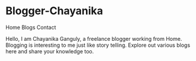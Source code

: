 # Blogger-Chayanika
Home    Blogs    Contact

Hello, I am Chayanika Ganguly, a freelance blogger working from Home. Blogging is interesting to me just like story telling.
Explore out various blogs here and share your knowledge too.

